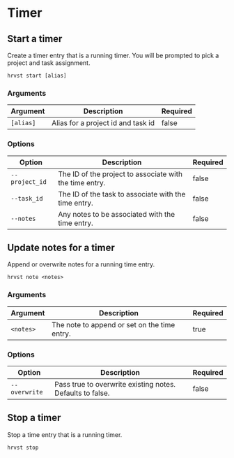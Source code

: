 # Timer

## Start a timer

Create a timer entry that is a running timer. You will be prompted to pick a project and task assignment.

```
hrvst start [alias]
```

### Arguments

| Argument  | Description                        | Required |
| --------- | ---------------------------------- | -------- |
| `[alias]` | Alias for a project id and task id | false    |

### Options

| Option         | Description                                             | Required |
| -------------- | ------------------------------------------------------- | -------- |
| `--project_id` | The ID of the project to associate with the time entry. | false    |
| `--task_id`    | The ID of the task to associate with the time entry.    | false    |
| `--notes`      | Any notes to be associated with the time entry.         | false    |

## Update notes for a timer

Append or overwrite notes for a running time entry.

```
hrvst note <notes>
```

### Arguments

| Argument  | Description                                  | Required |
| --------- | -------------------------------------------- | -------- |
| `<notes>` | The note to append or set on the time entry. | true     |

### Options

| Option        | Description                                               | Required |
| ------------- | --------------------------------------------------------- | -------- |
| `--overwrite` | Pass true to overwrite existing notes. Defaults to false. | false    |

## Stop a timer

Stop a time entry that is a running timer.

```
hrvst stop
```
